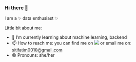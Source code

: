 ### Hi there 👋


I am a ✨ data enthusiast ✨

Little bit about me:

- 🌱 I’m currently learning about machine learning, backend
- 📫 How to reach me: you can find me on [![](https://img.shields.io/badge/LinkedIn-0077B5?style=for-the-badge&logo=linkedin&logoColor=white)](https://www.linkedin.com/in/sitifatimatuzzahro/) or email me on: sitifatim0010@gmail.com
- 😄 Pronouns: she/her



